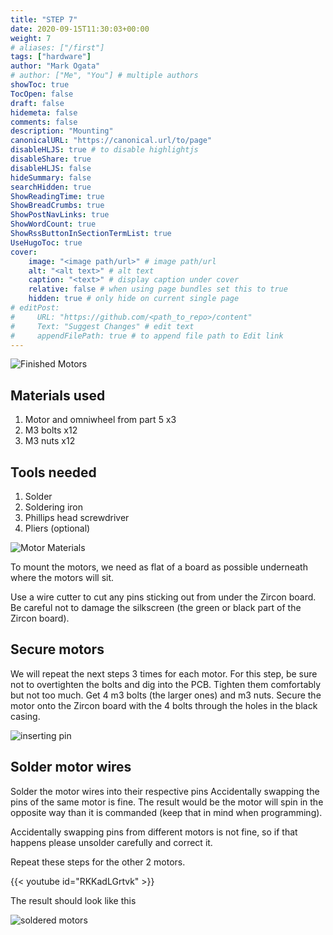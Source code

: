 ```yaml
---
title: "STEP 7"
date: 2020-09-15T11:30:03+00:00
weight: 7
# aliases: ["/first"]
tags: ["hardware"]
author: "Mark Ogata"
# author: ["Me", "You"] # multiple authors
showToc: true
TocOpen: false
draft: false
hidemeta: false
comments: false
description: "Mounting"
canonicalURL: "https://canonical.url/to/page"
disableHLJS: true # to disable highlightjs
disableShare: true
disableHLJS: false
hideSummary: false
searchHidden: true
ShowReadingTime: true
ShowBreadCrumbs: true
ShowPostNavLinks: true
ShowWordCount: true
ShowRssButtonInSectionTermList: true
UseHugoToc: true
cover:
    image: "<image path/url>" # image path/url
    alt: "<alt text>" # alt text
    caption: "<text>" # display caption under cover
    relative: false # when using page bundles set this to true
    hidden: true # only hide on current single page
# editPost:
#     URL: "https://github.com/<path_to_repo>/content"
#     Text: "Suggest Changes" # edit text
#     appendFilePath: true # to append file path to Edit link
---
```




![Finished Motors](/img/motorwiressoldered.PNG)

## Materials used

1. Motor and omniwheel from part 5 x3
2. M3 bolts x12
3. M3 nuts x12

## Tools needed

1. Solder
2. Soldering iron
3. Phillips head screwdriver
4. Pliers (optional)


![Motor Materials](/img/cuttingbottom.PNG)


To mount the motors, we need as flat of a board as possible underneath where the motors will sit.

Use a wire cutter to cut any pins sticking out from under the Zircon board. Be careful not to damage the silkscreen (the green or black part of the Zircon board).

## Secure motors

We will repeat the next steps 3 times for each motor. For this step, be sure not to overtighten the bolts and dig into the PCB. Tighten them comfortably but not too much. Get 4 m3 bolts (the larger ones) and m3 nuts. Secure the motor onto the Zircon board with the 4 bolts through the holes in the black casing.

![inserting pin](/img/steps/securingmotor.PNG)

## Solder motor wires

Solder the motor wires into their respective pins Accidentally swapping the pins of the same motor is fine. The result would be the motor will spin in the opposite way than it is commanded (keep that in mind when programming).

Accidentally swapping pins from different motors is not fine, so if that happens please unsolder carefully and correct it.

Repeat these steps for the other 2 motors.

{{< youtube id="RKKadLGrtvk" >}}

The result should look like this

![soldered motors](/img/motorwiressoldered.PNG)
